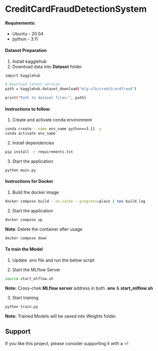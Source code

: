 # CreditCardFraudDetectionSystem

#### Requirements:

+ Ubuntu - 20.04
+ python - 3.11

#### Dataset Preparation

1. Install kagglehub
2. Download data into **Dataset** folder

```bash
import kagglehub

# Download latest version
path = kagglehub.dataset_download("mlg-ulb/creditcardfraud")

print("Path to dataset files:", path)
```

#### Instructions to follow:

1. Create and activate conda environment

```bash
conda create --name env_name python==3.11 -y
conda activate env_name
```

2. Install dependencies
```bash
pip install -r requirements.txt
```

3. Start the application
```bash
python main.py
```

#### Instructions for Docker

1. Build the docker image

```bash
docker compose build --no-cache --progress=plain | tee build.log
```

2. Start the application

```bash
docker compose up
```

**Note**: Delete the container after usage

```bash
docker compose down
```

#### To train the Model

1. Update .env file and run the below script

2. Start the MLflow Server

```bash
source start_mlflow.sh
```
**Note:** Cross-chek **MLflow server** address in both **.env** & **start_mlflow.sh**

3. Start training

```bash
python train.py
```
**Note:** Trained Models will be saved into Weights folder.

## Support

If you like this project, please consider supporting it with a ⭐!



